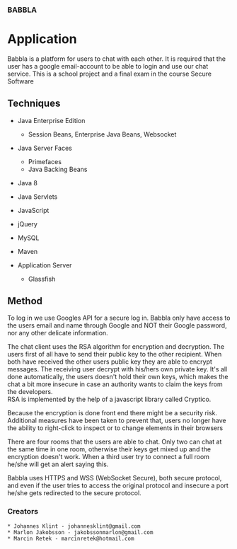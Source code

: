 ### BABBLA

# Application
Babbla is a platform for users to chat with each other. 
It is required that the user has a google email-account to be able to login and use our chat service.
This is a school project and a final exam in the course Secure Software

## Techniques
* Java Enterprise Edition	
	* Session Beans, Enterprise Java Beans, Websocket	
	
* Java Server Faces 
	* Primefaces
	* Java Backing Beans

* Java 8
* Java Servlets
* JavaScript
* jQuery
* MySQL
* Maven
* Application Server
	* Glassfish
	
## Method
To log in we use Googles API for a secure log in. Babbla only have access to the users email and name through Google and NOT their Google password, nor any other delicate information.  

The chat client uses the RSA algorithm for encryption and decryption.
The users first of all have to send their public key to the other recipient. When both have received the other users public key they are able to encrypt messages. The receiving user decrypt with his/hers own private key. It's all done automatically, the users doesn't hold their own keys, which makes the chat a bit more insecure in case an authority wants to claim the keys from the developers.   
RSA is implemented by the help of a javascript library called Cryptico.

Because the encryption is done front end there might be a security risk. Additional measures have been taken to prevent that, users no longer have the ability to right-click to inspect or to change elements in their browsers 

There are four rooms that the users are able to chat. Only two can chat at the same time in one room, otherwise their keys get mixed up and the encryption doesn't work. When a third user try to connect a full room he/she will get an alert saying this.   
  
Babbla uses HTTPS and WSS (WebSocket Secure), both secure protocol, and even if the user tries to access the original protocol and insecure a port he/she gets redirected to the secure protocol.


	
	
### Creators
	* Johannes Klint - johannesklint@gmail.com
	* Marlon Jakobsson - jakobssonmarlon@gmail.com
	* Marcin Retek - marcinretek@hotmail.com
	